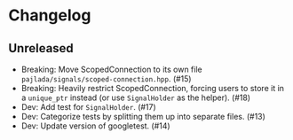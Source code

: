 # Changelog

## Unreleased

- Breaking: Move ScopedConnection to its own file `pajlada/signals/scoped-connection.hpp`. (#15)
- Breaking: Heavily restrict ScopedConnection, forcing users to store it in a `unique_ptr` instead (or use `SignalHolder` as the helper). (#18)
- Dev: Add test for `SignalHolder`. (#17)
- Dev: Categorize tests by splitting them up into separate files. (#13)
- Dev: Update version of googletest. (#14)
